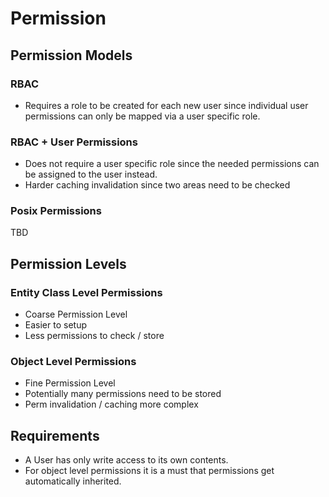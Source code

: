 # Permission

## Permission Models

### RBAC

* Requires a role to be created for each new user since individual user permissions can only be mapped via a user specific role.

### RBAC + User Permissions

* Does not require a user specific role since the needed permissions can be assigned to the user instead.
* Harder caching invalidation since two areas need to be checked


### Posix Permissions

TBD


## Permission Levels

### Entity Class Level Permissions

* Coarse Permission Level
* Easier to setup
* Less permissions to check / store

### Object Level Permissions

* Fine Permission Level
* Potentially many permissions need to be stored
* Perm invalidation / caching more complex

## Requirements

* A User has only write access to its own contents.
* For object level permissions it is a must that permissions get automatically inherited.
